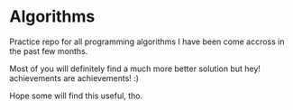 # Algorithms

Practice repo for all programming algorithms I have been come accross in the past few months.

Most of you will definitely find a much more better solution but hey! achievements are achievements! :)

Hope some will find this useful, tho.
